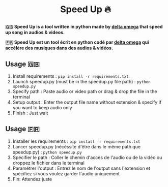 # <p align="center">Speed Up 🔥</p>
  
**:uk: Speed Up is a tool written in python made by [delta omega](https://dsc.gg/delta-omega) that speed up song in audios & videos.**

**:fr: Speed Up est un tool écrit en python codé par [delta omega](https://dsc.gg/delta-omega) qui accélère des musiques dans des audios & vidéos.**

## Usage :gb:
1. Install requirements : `pip install -r requirements.txt`
2. Launch speedup.py  (must be in the speedup.py file path) : `python speedup.py`
3. Specify path : Paste audio or video path or drag & drop the file in the terminal
4. Setup output : Enter the output file name without extension & specify if you want to keep audio only
5. Finish : Just wait

## Usage :fr:
1. Installer les requirements : `pip install -r requirements.txt`
2. Lancer speedup.py  (nécéssite d'être dans le même path que speedup.py) : `python speedup.py`
3. Spécifier le path : Coller le chemin d'accès de l'audio ou de la vidéo ou droppez le fichier dans le terminal 
4. Paramétrer l'output : Entrez le nom de l'output sans l'extension et spécifiez si vous voulez garder l'audio uniquement
5. Fin: Attendez juste


